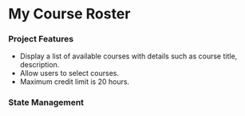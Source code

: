 # My Course Roster

### Project Features

- Display a list of available courses with details such as course title, description.
- Allow users to select courses.
- Maximum credit limit is 20 hours.

### State Management